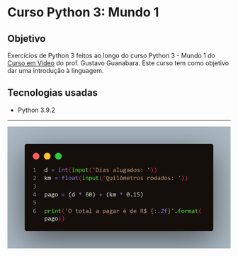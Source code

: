 # Curso Python 3: Mundo 1

## Objetivo
Exercícios de Python 3 feitos ao longo do curso Python 3 - Mundo 1 do [Curso em Vídeo](https://www.cursoemvideo.com/course/python-3-mundo-1/) do prof. Gustavo Guanabara. Este curso tem como objetivo dar uma introdução à linguagem.

## Tecnologias usadas
- Python 3.9.2

---

![ilustração](./img/ex015.png)

